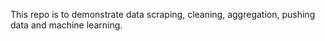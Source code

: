 This repo is to demonstrate data scraping, cleaning, aggregation, pushing data and machine learning. 
